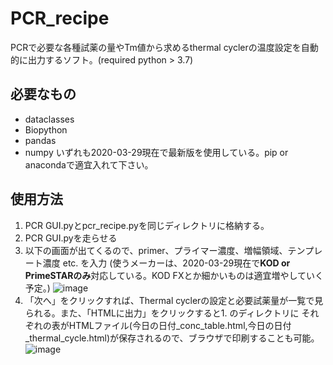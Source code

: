 # PCR_recipe
PCRで必要な各種試薬の量やTm値から求めるthermal cyclerの温度設定を自動的に出力するソフト。(required python > 3.7)

## 必要なもの
+ dataclasses
+ Biopython
+ pandas
+ numpy
いずれも2020-03-29現在で最新版を使用している。pip or anacondaで適宜入れて下さい。

## 使用方法
1. PCR GUI.pyとpcr_recipe.pyを同じディレクトリに格納する。
2. PCR GUI.pyを走らせる
3. 以下の画面が出てくるので、primer、プライマー濃度、増幅領域、テンプレート濃度 etc. を入力
   (使うメーカーは、2020-03-29現在で**KOD or PrimeSTARのみ**対応している。KOD FXとか細かいものは適宜増やしていく予定。)
![image](https://user-images.githubusercontent.com/41857834/112939815-167ecd80-9167-11eb-98c5-5e1a57ecbd66.png)
4. 「次へ」をクリックすれば、Thermal cyclerの設定と必要試薬量が一覧で見られる。また、「HTMLに出力」をクリックすると1. のディレクトリに
それぞれの表がHTMLファイル(今日の日付_conc_table.html,今日の日付_thermal_cycle.html)が保存されるので、ブラウザで印刷することも可能。
![image](https://user-images.githubusercontent.com/41857834/112939853-29919d80-9167-11eb-94f7-eebc2def2974.png)
